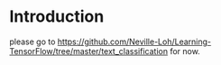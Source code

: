 # Introduction

please go to https://github.com/Neville-Loh/Learning-TensorFlow/tree/master/text_classification for now.
